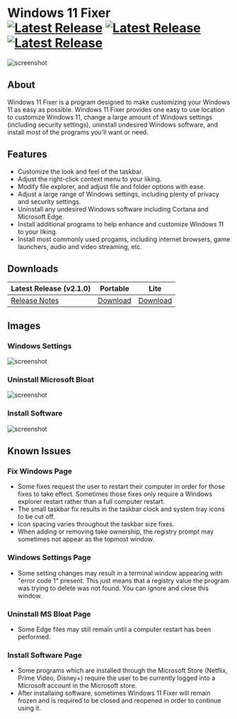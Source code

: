 # Windows 11 Fixer <br> [![Latest Release](https://img.shields.io/github/v/release/99natmar99/Windows-11-Fixer?style=flat-square)](https://github.com/99natmar99/Windows-11-Fixer/releases/tag/v2.1.0) [![Latest Release](https://img.shields.io/github/downloads/99natmar99/Windows-11-Fixer/total?style=flat-square)](https://github.com/99natmar99/Windows-11-Fixer/releases/download/v2.1.0/Windows.11.Fixer.v2.1.0.Portable.zip) [![Latest Release](https://img.shields.io/github/license/99natmar99/Windows-11-Fixer?style=flat-square)](https://github.com/99natmar99/Windows-11-Fixer/blob/master/LICENSE)

![screenshot](https://github.com/99natmar99/Windows-11-Fixer/blob/master/Images/)

## About
Windows 11 Fixer is a program designed to make customizing your Windows 11 as easy as possible. Windows 11 Fixer provides one easy to use location to customize Windows 11, change a large amount of Windows settings (including security settings), uninstall undesired Windows software, and install most of the programs you'll want or need.

## Features
- Customize the look and feel of the taskbar.
- Adjust the right-click context menu to your liking.
- Modify file explorer, and adjust file and folder options with ease.
- Adjust a large range of Windows settings, including plenty of privacy and security settings.
- Uninstall any undesired Windows software including Cortana and Microsoft Edge.
- Install additional programs to help enhance and customize Windows 11 to your liking.
- Install most commonly used progams, including internet browsers, game launchers, audio and video streaming, etc.

## Downloads
| Latest Release (v2.1.0) | Portable | Lite |
|-------------------------|----------|------|
| [Release Notes](https://github.com/99natmar99/Windows-11-Fixer/releases/tag/v2.1.0) | [Download](https://github.com/99natmar99/Windows-11-Fixer/releases/download/v2.1.0/Windows.11.Fixer.v2.1.0.Portable.zip) | [Download](https://github.com/99natmar99/Windows-11-Fixer/releases/download/v2.1.0/Windows.11.Fixer.v2.1.0.Lite.zip) |

## Images
### Windows Settings
![screenshot](https://github.com/99natmar99/Windows-11-Fixer/blob/master/Images/)

### Uninstall Microsoft Bloat
![screenshot](https://github.com/99natmar99/Windows-11-Fixer/blob/master/Images/)

### Install Software
![screenshot](https://github.com/99natmar99/Windows-11-Fixer/blob/master/Images/)

## Known Issues
### Fix Windows Page
- Some fixes request the user to restart their computer in order for those fixes to take effect. Sometimes those fixes only require a Windows explorer restart rather than a full computer restart.
- The small taskbar fix results in the taskbar clock and system tray icons to be cut off.
- Icon spacing varies throughout the taskbar size fixes.
- When adding or removing take ownership, the registry prompt may sometimes not appear as the topmost window.

### Windows Settings Page
- Some setting changes may result in a terminal window appearing with "error code 1" present. This just means that a registry value the program was trying to delete was not found. You can ignore and close this window.

### Uninstall MS Bloat Page
- Some Edge files may still remain until a computer restart has been performed.

### Install Software Page
- Some programs which are installed through the Microsoft Store (Netflix, Prime Video, Disney+) require the user to be currently logged into a Microsoft account in the Microsoft store.
- After installaing software, sometimes Windows 11 Fixer will remain frozen and is required to be closed and reopened in order to continue using it.
